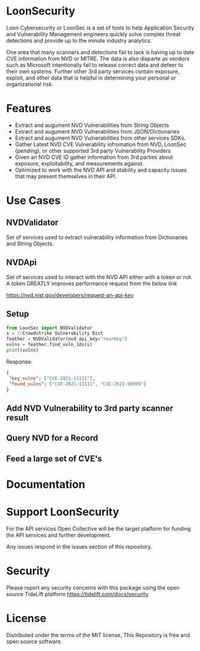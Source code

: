 # LoonSecurity

Loon Cybersecurity or LoonSec is a set of tools to help Application Security and Vulnerability Management engineers quickly solve complex threat detections and provide up to the minute industry analytics.

One area that many scanners and detections fail to lack is having up to date CVE information from NVD or MITRE. The data is also disparte as vendors such as Microsoft intentionally fail to release correct data and defeer to their own systems. Further other 3rd party services contain exposure, exploit, and other data that is helpful in determining your personal or organizational risk.

# Features

 - Extract and augument NVD Vulnerabilities from String Objects
 - Extract and augument NVD Vulnerabilities from JSON/Dictionaries
 - Extract and augument NVD Vulnerabilities from other services SDKs.
 - Gather Latest NVD CVE Vulnerability infromation from NVD, LoonSec (pending), or other supported 3rd party Vulnerability Providers
 - Given an NVD CVE ID gather information from 3rd parties about exposure, exploitability, and measurements against.
 - Optimized to work with the NVD API and stability and capacity issues that may present themselves in their API.

# Use Cases

## NVDValidator

Set of services used to extract vulnerability information from Dictionaries and String Objects. 

## NVDApi

Set of services used to interact with the NVD API either with a token or not. A token GREATLY improves performance request from the below link

https://nvd.nist.gov/developers/request-an-api-key

## Setup
```python
from LoonSec import NVDValidator
s = //Crowdstrike Vulnerability Dict
feather = NVDValidator(nvd_api_key="YourKey")
vulns = feather.find_vuln_ids(s)
print(vulns)
```

Response:

```json
{
 "key_vulns": ["CVE-2021-11111"],
 "found_vulns": ["CVE-2021-11111", "CVE-2022-99999"]
}
```
## Add NVD Vulnerability to 3rd party scanner result

## Query NVD for a Record

## Feed a large set of CVE's

 # Documentation

# Support LoonSecurity
For the API services Open Collective will be the target platform for funding the API services and further development. 

Any issues respond in the issues section of this repository.

 # Security

 Please report any security concerns with this package using the open source TideLift platform https://tidelift.com/docs/security

 # License

Distributed under the terms of the MIT license, This Repository is free and open source software.
